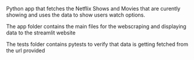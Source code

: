 Python app that fetches the Netflix Shows and Movies that are curently showing and uses the data to show users watch options.

The app folder contains the main files for the webscraping and displaying data to the streamlit website

The tests folder contains pytests to verify that data is getting fetched from the url provided
